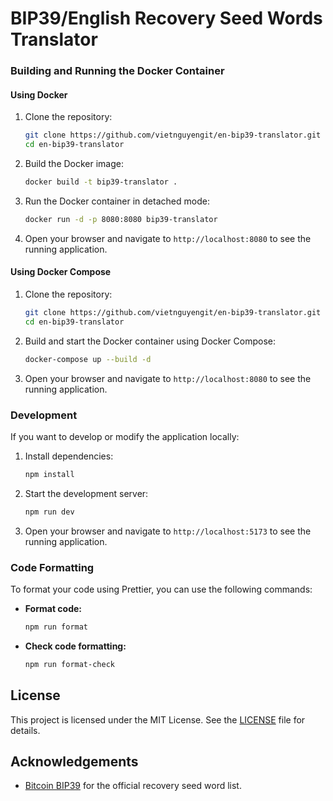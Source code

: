 # BIP39/English Recovery Seed Words Translator

### Building and Running the Docker Container

#### Using Docker

1. Clone the repository:

    ```sh
    git clone https://github.com/vietnguyengit/en-bip39-translator.git
    cd en-bip39-translator
    ```

2. Build the Docker image:

    ```sh
    docker build -t bip39-translator .
    ```

3. Run the Docker container in detached mode:

    ```sh
    docker run -d -p 8080:8080 bip39-translator
    ```

4. Open your browser and navigate to `http://localhost:8080` to see the running application.

#### Using Docker Compose

1. Clone the repository:

    ```sh
    git clone https://github.com/vietnguyengit/en-bip39-translator.git
    cd en-bip39-translator
    ```

2. Build and start the Docker container using Docker Compose:

    ```sh
    docker-compose up --build -d
    ```

3. Open your browser and navigate to `http://localhost:8080` to see the running application.

### Development

If you want to develop or modify the application locally:

1. Install dependencies:

    ```sh
    npm install
    ```

2. Start the development server:

    ```sh
    npm run dev
    ```

3. Open your browser and navigate to `http://localhost:5173` to see the running application.


### Code Formatting

To format your code using Prettier, you can use the following commands:

- **Format code:**

    ```sh
    npm run format
    ```

- **Check code formatting:**

    ```sh
    npm run format-check
    ```

## License

This project is licensed under the MIT License. See the [LICENSE](LICENSE) file for details.

## Acknowledgements

- [Bitcoin BIP39](https://github.com/bitcoin/bips/blob/master/bip-0039/english.txt) for the official recovery seed word list.
